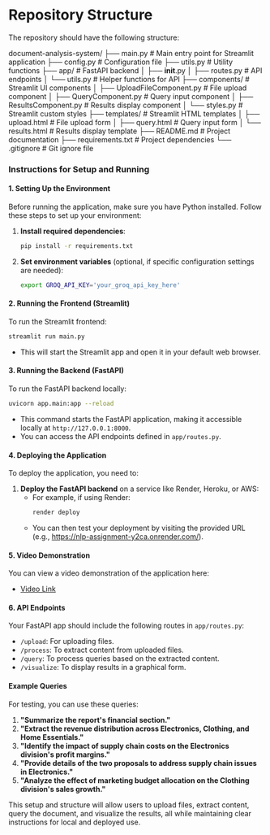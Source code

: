 # Repository Structure
The repository should have the following structure:

document-analysis-system/
├── main.py                    # Main entry point for Streamlit application
├── config.py                  # Configuration file
├── utils.py                   # Utility functions
├── app/                        # FastAPI backend
│   ├── __init__.py
│   ├── routes.py               # API endpoints
│   └── utils.py                # Helper functions for API
├── components/                # Streamlit UI components
│   ├── UploadFileComponent.py  # File upload component
│   ├── QueryComponent.py       # Query input component
│   ├── ResultsComponent.py     # Results display component
│   └── styles.py               # Streamlit custom styles
├── templates/                 # Streamlit HTML templates
│   ├── upload.html             # File upload form
│   ├── query.html              # Query input form
│   └── results.html            # Results display template
├── README.md                  # Project documentation
├── requirements.txt           # Project dependencies
└── .gitignore                 # Git ignore file

### Instructions for Setup and Running

#### 1. Setting Up the Environment
Before running the application, make sure you have Python installed. Follow these steps to set up your environment:

1. **Install required dependencies**:
   ```bash
   pip install -r requirements.txt
   ```

2. **Set environment variables** (optional, if specific configuration settings are needed):
   ```bash
   export GROQ_API_KEY='your_groq_api_key_here'
   ```

#### 2. Running the Frontend (Streamlit)
To run the Streamlit frontend:

```bash
streamlit run main.py
```

- This will start the Streamlit app and open it in your default web browser.

#### 3. Running the Backend (FastAPI)
To run the FastAPI backend locally:

```bash
uvicorn app.main:app --reload
```

- This command starts the FastAPI application, making it accessible locally at `http://127.0.0.1:8000`.
- You can access the API endpoints defined in `app/routes.py`.

#### 4. Deploying the Application
To deploy the application, you need to:

1. **Deploy the FastAPI backend** on a service like Render, Heroku, or AWS:
   - For example, if using Render:
     ```bash
     render deploy
     ```
   - You can then test your deployment by visiting the provided URL (e.g., https://nlp-assignment-y2ca.onrender.com/).

#### 5. Video Demonstration
You can view a video demonstration of the application here:
- [Video Link](https://drive.google.com/file/d/1Sp44M_n9_XnpXIdufGOnULEW4jYBAwSn/view?usp=sharing)

#### 6. API Endpoints
Your FastAPI app should include the following routes in `app/routes.py`:

- `/upload`: For uploading files.
- `/process`: To extract content from uploaded files.
- `/query`: To process queries based on the extracted content.
- `/visualize`: To display results in a graphical form.

#### Example Queries
For testing, you can use these queries:
1. **"Summarize the report's financial section."**
2. **"Extract the revenue distribution across Electronics, Clothing, and Home Essentials."**
3. **"Identify the impact of supply chain costs on the Electronics division's profit margins."**
4. **"Provide details of the two proposals to address supply chain issues in Electronics."**
5. **"Analyze the effect of marketing budget allocation on the Clothing division's sales growth."**

This setup and structure will allow users to upload files, extract content, query the document, and visualize the results, all while maintaining clear instructions for local and deployed use. 

